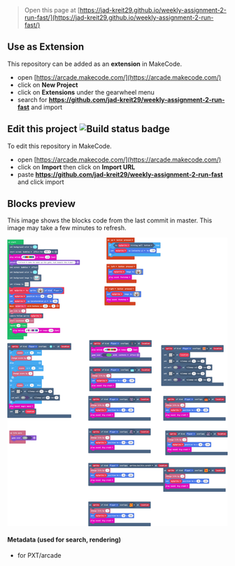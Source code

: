  


> Open this page at [https://jad-kreit29.github.io/weekly-assignment-2-run-fast/](https://jad-kreit29.github.io/weekly-assignment-2-run-fast/)

## Use as Extension

This repository can be added as an **extension** in MakeCode.

* open [https://arcade.makecode.com/](https://arcade.makecode.com/)
* click on **New Project**
* click on **Extensions** under the gearwheel menu
* search for **https://github.com/jad-kreit29/weekly-assignment-2-run-fast** and import

## Edit this project ![Build status badge](https://github.com/jad-kreit29/weekly-assignment-2-run-fast/workflows/MakeCode/badge.svg)

To edit this repository in MakeCode.

* open [https://arcade.makecode.com/](https://arcade.makecode.com/)
* click on **Import** then click on **Import URL**
* paste **https://github.com/jad-kreit29/weekly-assignment-2-run-fast** and click import

## Blocks preview

This image shows the blocks code from the last commit in master.
This image may take a few minutes to refresh.

![A rendered view of the blocks](https://github.com/jad-kreit29/weekly-assignment-2-run-fast/raw/master/.github/makecode/blocks.png)

#### Metadata (used for search, rendering)

* for PXT/arcade
<script src="https://makecode.com/gh-pages-embed.js"></script><script>makeCodeRender("{{ site.makecode.home_url }}", "{{ site.github.owner_name }}/{{ site.github.repository_name }}");</script>
